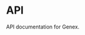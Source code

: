 <!--
@meta: %{
  title: "API",
  description: "API documentation for Genex"
}
-->

# API

API documentation for Genex.
